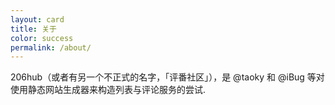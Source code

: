 ```yaml
---
layout: card
title: 关于
color: success
permalink: /about/
---
```


206hub（或者有另一个不正式的名字，「评番社区」），是 @taoky 和 @iBug 等对使用静态网站生成器来构造列表与评论服务的尝试.
